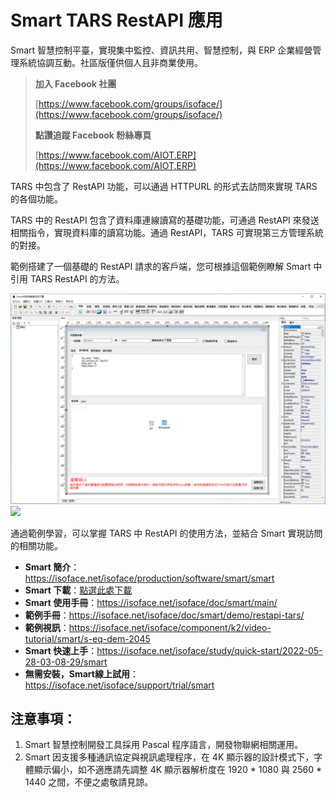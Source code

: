# Smart TARS RestAPI 應用

Smart 智慧控制平臺，實現集中監控、資訊共用、智慧控制，與 ERP 企業經營管理系統協調互動。社區版僅供個人且非商業使用。

> **加入 Facebook 社團**
>
> [https://www.facebook.com/groups/isoface/](https://www.facebook.com/groups/isoface/)
> 
> **點讚追蹤 Facebook 粉絲專頁**
> 
> [https://www.facebook.com/AIOT.ERP](https://www.facebook.com/AIOT.ERP)

TARS 中包含了 RestAPI 功能，可以通過 HTTPURL 的形式去訪問來實現 TARS 的各個功能。

TARS 中的 RestAPI 包含了資料庫連線讀寫的基礎功能，可通過 RestAPI 來發送相關指令，實現資料庫的讀寫功能。通過 RestAPI，TARS 可實現第三方管理系統的對接。

範例搭建了一個基礎的 RestAPI 請求的客戶端，您可根據這個範例瞭解 Smart 中引用 TARS RestAPI 的方法。

![](images/20220920163252.png)
![](images/20220920162935.png)


通過範例學習，可以掌握 TARS 中 RestAPI 的使用方法，並結合 Smart 實現訪問的相關功能。

* **Smart 簡介**：https://isoface.net/isoface/production/software/smart/smart
* **Smart 下載**：[點選此處下載](https://github.com/isoface-iot/Smart/releases/latest)
* **Smart 使用手冊**：https://isoface.net/isoface/doc/smart/main/
* **範例手冊**：https://isoface.net/isoface/doc/smart/demo/restapi-tars/
* **範例視訊**：https://isoface.net/isoface/component/k2/video-tutorial/smart/s-eq-dem-2045
* **Smart 快速上手**：https://isoface.net/isoface/study/quick-start/2022-05-28-03-08-29/smart
* **無需安裝，Smart線上試用**：https://isoface.net/isoface/support/trial/smart

## 注意事項：
1. Smart 智慧控制開發工具採用 Pascal 程序語言，開發物聯網相關運用。
2. Smart 因支援多種通訊協定與視訊處理程序，在 4K 顯示器的設計模式下，字體顯示偏小，如不適應請先調整 4K 顯示器解析度在 1920 * 1080 與 2560 * 1440 之間，不便之處敬請見諒。